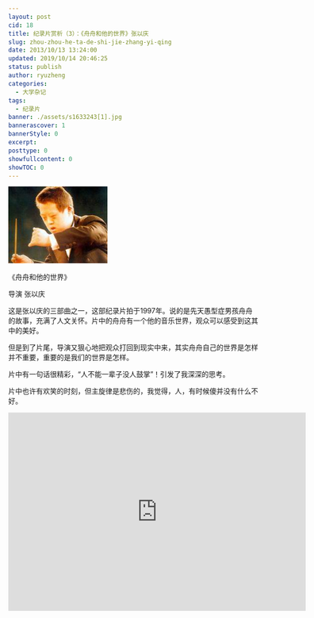 ```yaml
---
layout: post
cid: 18
title: 纪录片赏析（3）：《舟舟和他的世界》张以庆
slug: zhou-zhou-he-ta-de-shi-jie-zhang-yi-qing
date: 2013/10/13 13:24:00
updated: 2019/10/14 20:46:25
status: publish
author: ryuzheng
categories: 
  - 大学杂记
tags: 
  - 纪录片
banner: ./assets/s1633243[1].jpg
bannerascover: 1
bannerStyle: 0
excerpt: 
posttype: 0
showfullcontent: 0
showTOC: 0
---
```



[![](./assets/s1633243[1].jpg)](http://movie.douban.com/subject/1761849/ "舟舟和他的世界")

《舟舟和他的世界》

导演 张以庆

这是张以庆的三部曲之一，这部纪录片拍于1997年。说的是先天愚型症男孩舟舟的故事，充满了人文关怀。片中的舟舟有一个他的音乐世界，观众可以感受到这其中的美好。

但是到了片尾，导演又狠心地把观众打回到现实中来，其实舟舟自己的世界是怎样并不重要，重要的是我们的世界是怎样。

片中有一句话很精彩，&ldquo;人不能一辈子没人鼓掌&rdquo;！引发了我深深的思考。

片中也许有欢笑的时刻，但主旋律是悲伤的，我觉得，人，有时候傻并没有什么不好。

<iframe height=400 width=600 src='http://player.youku.com/embed/XNzk5NTU5MjQ=' frameborder=0 'allowfullscreen'></iframe>